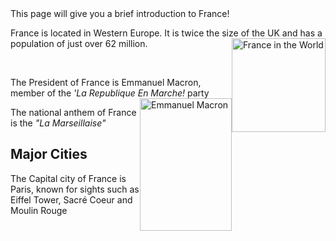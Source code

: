 <body> This page will give you a brief introduction to France! 
<p> France is located in Western Europe. It is twice the size of the UK and has a population of just over 62 million.
<img src="https://upload.wikimedia.org/wikipedia/commons/thumb/a/a4/EU-France_%28orthographic_projection%29.svg/440px-EU-France_%28orthographic_projection%29.svg.png" alt="France in the World" style="float:right" width="150" height="150" >  </p>
<br>
  <p> The President of France is Emmanuel Macron, member of the <i>'La Republique En Marche! </i> party  <img src=" https://upload.wikimedia.org/wikipedia/commons/f/f4/Emmanuel_Macron_in_2019.jpg" alt="Emmanuel Macron" style="float:right" width="147" height="211.5" >
    <br>
  <p> The national anthem of France is the <i> "La Marseillaise" </i>  <img src="" onClick="document.getElementById('audio_play').play(); return false;" />
    <audio id="audio_play">
    <source src="https://en.wikipedia.org/wiki/File:La_Marseillaise.ogg" type="audio/ogg" />
      </audio>

  <h2> Major Cities </h2>
<p> The Capital city of France is Paris, known for sights such as Eiffel Tower, Sacré Coeur and Moulin Rouge
  

